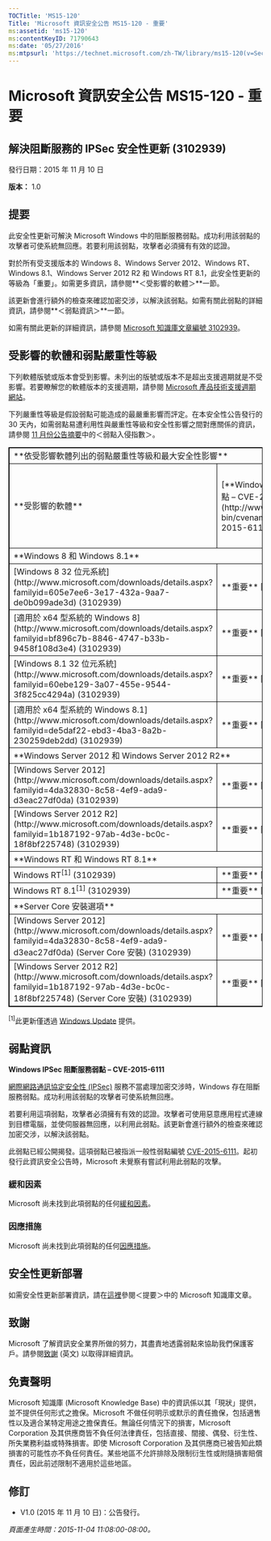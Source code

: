 ```yaml
---
TOCTitle: 'MS15-120'
Title: 'Microsoft 資訊安全公告 MS15-120 - 重要'
ms:assetid: 'ms15-120'
ms:contentKeyID: 71790643
ms:date: '05/27/2016'
ms:mtpsurl: 'https://technet.microsoft.com/zh-TW/library/ms15-120(v=Security.10)'
---
```


Microsoft 資訊安全公告 MS15-120 - 重要
======================================

解決阻斷服務的 IPSec 安全性更新 (3102939)
-----------------------------------------

發行日期：2015 年 11 月 10 日

**版本：** 1.0

提要
----

<span id="sectionToggle0"></span>
此安全性更新可解決 Microsoft Windows 中的阻斷服務弱點。成功利用該弱點的攻擊者可使系統無回應。若要利用該弱點，攻擊者必須擁有有效的認證。

對於所有受支援版本的 Windows 8、Windows Server 2012、Windows RT、Windows 8.1、Windows Server 2012 R2 和 Windows RT 8.1，此安全性更新的等級為「重要」。如需更多資訊，請參閱**＜受影響的軟體＞**一節。

該更新會進行額外的檢查來確認加密交涉，以解決該弱點。如需有關此弱點的詳細資訊，請參閱**＜弱點資訊＞**一節。

<span id="KBArticle"></span>
如需有關此更新的詳細資訊，請參閱 [Microsoft 知識庫文章編號 3102939](https://support.microsoft.com/zh-tw/kb/3102939)。

受影響的軟體和弱點嚴重性等級
----------------------------

<span id="sectionToggle1"></span>
下列軟體版號或版本會受到影響。未列出的版號或版本不是超出支援週期就是不受影響。若要瞭解您的軟體版本的支援週期，請參閱 [Microsoft 產品技術支援週期網站](https://support.microsoft.com/zh-tw/lifecycle)。

下列嚴重性等級是假設弱點可能造成的最嚴重影響而評定。在本安全性公告發行的 30 天內，如需弱點易遭利用性與嚴重性等級和安全性影響之間對應關係的資訊，請參閱 [11 月份公告摘要](https://technet.microsoft.com/zh-tw/library/security/ms15-nov)中的＜弱點入侵指數＞。

 
<table style="border:1px solid black;">
<tr>
<td style="border:1px solid black;" colspan="3">
**依受影響軟體列出的弱點嚴重性等級和最大安全性影響**

</td>
</tr>
<tr>
<td style="border:1px solid black;">
**受影響的軟體**

</td>
<td style="border:1px solid black;">
[**Windows IPSec 阻斷服務弱點 – CVE-2015-6111**](http://www.cve.mitre.org/cgi-bin/cvename.cgi?name=cve-2015-6111)

</td>
<td style="border:1px solid black;">
**取代的更新**

</td>
</tr>
<tr>
<td style="border:1px solid black;" colspan="3">
**Windows 8 和 Windows 8.1**

</td>
</tr>
<tr>
<td style="border:1px solid black;">
[Windows 8 32 位元系統](http://www.microsoft.com/downloads/details.aspx?familyid=605e7ee6-3e17-432a-9aa7-de0b099ade3d)  
(3102939)

</td>
<td style="border:1px solid black;">
**重要**  
阻斷服務 (DoS)

</td>
<td style="border:1px solid black;">
無

</td>
</tr>
<tr>
<td style="border:1px solid black;">
[適用於 x64 型系統的 Windows 8](http://www.microsoft.com/downloads/details.aspx?familyid=bf896c7b-8846-4747-b33b-9458f108d3e4)  
(3102939)

</td>
<td style="border:1px solid black;">
**重要**  
阻斷服務 (DoS)

</td>
<td style="border:1px solid black;">
無

</td>
</tr>
<tr>
<td style="border:1px solid black;">
[Windows 8.1 32 位元系統](http://www.microsoft.com/downloads/details.aspx?familyid=60ebe129-3a07-455e-9544-3f825cc4294a)  
(3102939)

</td>
<td style="border:1px solid black;">
**重要**  
阻斷服務 (DoS)

</td>
<td style="border:1px solid black;">
無

</td>
</tr>
<tr>
<td style="border:1px solid black;">
[適用於 x64 型系統的 Windows 8.1](http://www.microsoft.com/downloads/details.aspx?familyid=de5daf22-ebd3-4ba3-8a2b-230259deb2dd)  
(3102939)

</td>
<td style="border:1px solid black;">
**重要**  
阻斷服務 (DoS)

</td>
<td style="border:1px solid black;">
無

</td>
</tr>
<tr>
<td style="border:1px solid black;" colspan="3">
**Windows Server 2012 和 Windows Server 2012 R2**

</td>
</tr>
<tr>
<td style="border:1px solid black;">
[Windows Server 2012](http://www.microsoft.com/downloads/details.aspx?familyid=4da32830-8c58-4ef9-ada9-d3eac27df0da)  
(3102939)

</td>
<td style="border:1px solid black;">
**重要**  
阻斷服務 (DoS)

</td>
<td style="border:1px solid black;">
無

</td>
</tr>
<tr>
<td style="border:1px solid black;">
[Windows Server 2012 R2](http://www.microsoft.com/downloads/details.aspx?familyid=1b187192-97ab-4d3e-bc0c-18f8bf225748)  
(3102939)

</td>
<td style="border:1px solid black;">
**重要**  
阻斷服務 (DoS)

</td>
<td style="border:1px solid black;">
無

</td>
</tr>
<tr>
<td style="border:1px solid black;" colspan="3">
**Windows RT 和 Windows RT 8.1**

</td>
</tr>
<tr>
<td style="border:1px solid black;">
Windows RT<sup>[1]</sup>
(3102939)

</td>
<td style="border:1px solid black;">
**重要**  
阻斷服務 (DoS)

</td>
<td style="border:1px solid black;">
無

</td>
</tr>
<tr>
<td style="border:1px solid black;">
Windows RT 8.1<sup>[1]</sup>
(3102939)

</td>
<td style="border:1px solid black;">
**重要**  
阻斷服務 (DoS)

</td>
<td style="border:1px solid black;">
無

</td>
</tr>
<tr>
<td style="border:1px solid black;" colspan="3">
**Server Core 安裝選項**

</td>
</tr>
<tr>
<td style="border:1px solid black;">
[Windows Server 2012](http://www.microsoft.com/downloads/details.aspx?familyid=4da32830-8c58-4ef9-ada9-d3eac27df0da) (Server Core 安裝)  
(3102939)

</td>
<td style="border:1px solid black;">
**重要**  
阻斷服務 (DoS)

</td>
<td style="border:1px solid black;">
無

</td>
</tr>
<tr>
<td style="border:1px solid black;">
[Windows Server 2012 R2](http://www.microsoft.com/downloads/details.aspx?familyid=1b187192-97ab-4d3e-bc0c-18f8bf225748) (Server Core 安裝)  
(3102939)

</td>
<td style="border:1px solid black;">
**重要**  
阻斷服務 (DoS)

</td>
<td style="border:1px solid black;">
無

</td>
</tr>
</table>
 
<sup>[1]</sup>此更新僅透過 [Windows Update](http://update.microsoft.com/microsoftupdate/v6/vistadefault.aspx?ln=zh-tw) 提供。

弱點資訊
--------

<span id="sectionToggle2"></span>
**Windows IPSec 阻斷服務弱點 – CVE-2015-6111**

[網際網路通訊協定安全性 (IPSec)](https://technet.microsoft.com/zh-tw/library/security/dn848375.aspx) 服務不當處理加密交涉時，Windows 存在阻斷服務弱點。成功利用該弱點的攻擊者可使系統無回應。

若要利用這項弱點，攻擊者必須擁有有效的認證。攻擊者可使用惡意應用程式連線到目標電腦，並使伺服器無回應，以利用此弱點。該更新會進行額外的檢查來確認加密交涉，以解決該弱點。

此弱點已經公開揭發。這項弱點已被指派一般性弱點編號 [CVE-2015-6111](http://www.cve.mitre.org/cgi-bin/cvename.cgi?name=cve-2015-6111)。起初發行此資訊安全公告時，Microsoft 未覺察有嘗試利用此弱點的攻擊。

### 緩和因素

Microsoft 尚未找到此項弱點的任何[緩和因素](https://technet.microsoft.com/zh-tw/library/security/dn848375.aspx)。

### 因應措施

Microsoft 尚未找到此項弱點的任何[因應措施](https://technet.microsoft.com/zh-tw/library/security/dn848375.aspx)。

安全性更新部署
--------------

<span id="sectionToggle3"></span>
如需安全性更新部署資訊，請在[這裡](https://technet.microsoft.com/zh-TW/library////c(v=Security.10))參閱＜提要＞中的 Microsoft 知識庫文章。

致謝
----

<span id="sectionToggle4"></span>
Microsoft 了解資訊安全業界所做的努力，其盡責地透露弱點來協助我們保護客戶。請參閱[致謝](https://technet.microsoft.com/zh-tw/library/security/dn903755.aspx) (英文) 以取得詳細資訊。

免責聲明
--------

<span id="sectionToggle5"></span>
Microsoft 知識庫 (Microsoft Knowledge Base) 中的資訊係以其「現狀」提供，並不提供任何形式之擔保。Microsoft 不做任何明示或默示的責任擔保，包括適售性以及適合某特定用途之擔保責任。無論任何情況下的損害，Microsoft Corporation 及其供應商皆不負任何法律責任，包括直接、間接、偶發、衍生性、所失業務利益或特殊損害。即使 Microsoft Corporation 及其供應商已被告知此類損害的可能性亦不負任何責任。某些地區不允許排除及限制衍生性或附隨損害賠償責任，因此前述限制不適用於這些地區。

修訂
----

<span id="sectionToggle6"></span>
-   V1.0 (2015 年 11 月 10 日)：公告發行。

*頁面產生時間：2015-11-04 11:08:00-08:00。*
